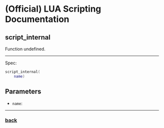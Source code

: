
# (Official) LUA Scripting Documentation

## script_internal

Function undefined.

___

Spec:

```lua
script_internal(
	name)
```

## Parameters

- `name`: 

___

### [back](../other)
